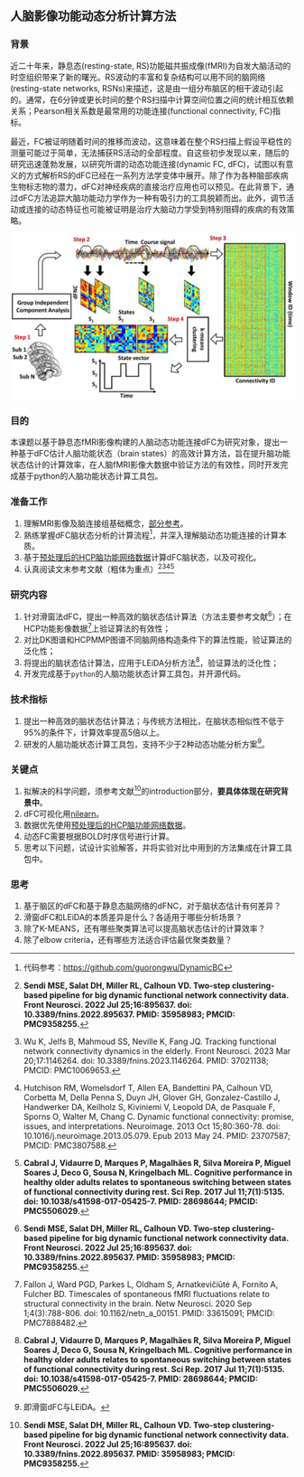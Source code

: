 ## 人脑影像功能动态分析计算方法

### 背景
近二十年来，静息态(resting-state, RS)功能磁共振成像(fMRI)为自发大脑活动的时空组织带来了新的曙光。RS波动的丰富和复杂结构可以用不同的脑网络(resting-state networks, RSNs)来描述，这是由一组分布脑区的相干波动引起的。通常，在6分钟或更长时间的整个RS扫描中计算空间位置之间的统计相互依赖关系；Pearson相关系数是最常用的功能连接(functional connectivity, FC)指标。

最近，FC被证明随着时间的推移而波动，这意味着在整个RS扫描上假设平稳性的测量可能过于简单，无法捕获RS活动的全部程度。自这些初步发现以来，随后的研究迅速蓬勃发展，以研究所谓的动态功能连接(dynamic FC, dFC)，试图以有意义的方式解析RS的dFC已经在一系列方法学变体中展开。除了作为各种脑部疾病生物标志物的潜力，dFC对神经疾病的直接治疗应用也可以预见。在此背景下，通过dFC方法追踪大脑功能动力学作为一种有吸引力的工具脱颖而出。此外，调节活动或连接的动态特征也可能被证明是治疗大脑动力学受到特别阻碍的疾病的有效策略。

![dFC.jpg](dFC.jpg)

### 目的
本课题以基于静息态fMRI影像构建的人脑动态功能连接dFC为研究对象，提出一种基于dFC估计人脑功能状态（brain states）的高效计算方法，旨在提升脑功能状态估计的计算效率，在人脑fMRI影像大数据中验证方法的有效性，同时开发完成基于python的人脑功能状态计算工具包。

### 准备工作
1. 理解MRI影像及脑连接组基础概念，[部分参考](https://github.com/chenfei-ye/students_proj)。
2. 熟练掌握dFC脑状态分析的计算流程[^参考工具1]，并深入理解脑动态功能连接的计算本质。
3. 基于[预处理后的HCP脑功能网络数据](https://github.com/chenfei-ye/students_proj#hcp%E6%95%B0%E6%8D%AE)计算dFC脑状态，以及可视化。
4. 认真阅读文末参考文献（粗体为重点）[^35958983][^37021138][^23707587][^28698644]


### 研究内容
1. 针对滑窗法dFC，提出一种高效的脑状态估计算法（方法主要参考文献[^35958983]）；在HCP功能影像数据[^fallon]上验证算法的有效性；
2. 对比DK图谱和HCPMMP图谱不同脑网络构造条件下的算法性能，验证算法的泛化性；
3. 将提出的脑状态估计算法，应用于LEiDA分析方法[^28698644]，验证算法的泛化性；
4. 开发完成基于`python`的人脑功能状态计算工具包，并开源代码。

### 技术指标
1. 提出一种高效的脑状态估计算法；与传统方法相比，在脑状态相似性不低于95%的条件下，计算效率提高5倍以上。
2. 研发的人脑功能状态计算工具包，支持不少于2种动态功能分析方案[^分析方案]。

### 关键点
1. 拟解决的科学问题，须参考文献[^35958983]的introduction部分，**要具体体现在研究背景中**。
2. dFC可视化用[nilearn](https://nilearn.github.io/dev/index.html)。
3. 数据优先使用[预处理后的HCP脑功能网络数据](https://github.com/chenfei-ye/students_proj#hcp%E6%95%B0%E6%8D%AE)。
4. 动态FC需要根据BOLD时序信号进行计算。
5. 思考以下问题，试设计实验解答，并将实验对比中用到的方法集成在计算工具包中。

### 思考
1. 基于脑区的dFC和基于静息态脑网络的dFNC，对于脑状态估计有何差异？
2. 滑窗dFC和LEiDA的本质差异是什么？各适用于哪些分析场景？
3. 除了K-MEANS，还有哪些聚类算法可以提高脑状态估计的计算效率？
4. 除了elbow criteria，还有哪些方法适合评估最优聚类数量？


[^参考工具1]: 代码参考：https://github.com/guorongwu/DynamicBC
[^35958983]: **Sendi MSE, Salat DH, Miller RL, Calhoun VD. Two-step clustering-based pipeline for big dynamic functional network connectivity data. Front Neurosci. 2022 Jul 25;16:895637. doi: 10.3389/fnins.2022.895637. PMID: 35958983; PMCID: PMC9358255.**
[^37021138]: Wu K, Jelfs B, Mahmoud SS, Neville K, Fang JQ. Tracking functional network connectivity dynamics in the elderly. Front Neurosci. 2023 Mar 20;17:1146264. doi: 10.3389/fnins.2023.1146264. PMID: 37021138; PMCID: PMC10069653.
[^23707587]: Hutchison RM, Womelsdorf T, Allen EA, Bandettini PA, Calhoun VD, Corbetta M, Della Penna S, Duyn JH, Glover GH, Gonzalez-Castillo J, Handwerker DA, Keilholz S, Kiviniemi V, Leopold DA, de Pasquale F, Sporns O, Walter M, Chang C. Dynamic functional connectivity: promise, issues, and interpretations. Neuroimage. 2013 Oct 15;80:360-78. doi: 10.1016/j.neuroimage.2013.05.079. Epub 2013 May 24. PMID: 23707587; PMCID: PMC3807588.
[^28698644]: **Cabral J, Vidaurre D, Marques P, Magalhães R, Silva Moreira P, Miguel Soares J, Deco G, Sousa N, Kringelbach ML. Cognitive performance in healthy older adults relates to spontaneous switching between states of functional connectivity during rest. Sci Rep. 2017 Jul 11;7(1):5135. doi: 10.1038/s41598-017-05425-7. PMID: 28698644; PMCID: PMC5506029.**
[^fallon]: Fallon J, Ward PGD, Parkes L, Oldham S, Arnatkevičiūtė A, Fornito A, Fulcher BD. Timescales of spontaneous fMRI fluctuations relate to structural connectivity in the brain. Netw Neurosci. 2020 Sep 1;4(3):788-806. doi: 10.1162/netn_a_00151. PMID: 33615091; PMCID: PMC7888482.
[^分析方案]: 即滑窗dFC与LEiDA。
